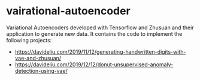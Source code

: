 # vairational-autoencoder

Variational Autoencoders developed with Tensorflow and Zhusuan and their application to generate new data.
It contains the code to implement the following projects:
- https://davideliu.com/2019/11/12/generating-handwritten-digits-with-vae-and-zhusuan/
- https://davideliu.com/2019/12/12/donut-unsupervised-anomaly-detection-using-vae/
 
